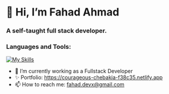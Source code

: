 <h1> 👋 Hi, I’m Fahad Ahmad </h1>
<h3>A self-taught full stack developer. </h2>

<h3>Languages and Tools:</h3>

[![My Skills](https://skillicons.dev/icons?i=js,ts,html,css,cpp,go,react,flutter,angular,nodejs,express,mysql,mongodb)](https://skillicons.dev)




- 🌱 I’m currently working as a Fullstack Developer
- ✨ Portfolio: https://courageous-chebakia-f38c35.netlify.app
- 📫 How to reach me: fahad.devx@gmail.com

<!---
Fahad-Ha/Fahad-Ha is a ✨ special ✨ repository because its `README.md` (this file) appears on your GitHub profile.
You can click the Preview link to take a look at your changes.
--->
